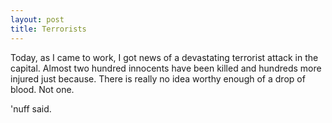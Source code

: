 ```yaml
---
layout: post
title: Terrorists
---
```


Today, as I came to work, I got news of a devastating terrorist attack in the capital. Almost two hundred innocents have been killed and hundreds more injured just because.
There is really no idea worthy enough of a drop of blood. Not one.

'nuff said. 
